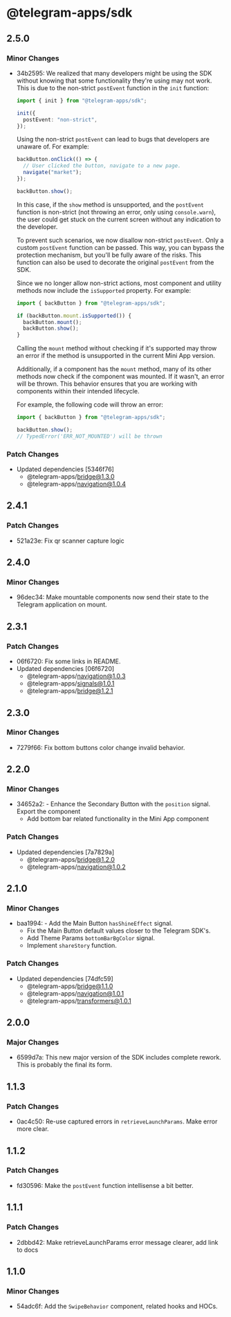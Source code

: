 # @telegram-apps/sdk

## 2.5.0

### Minor Changes

- 34b2595: We realized that many developers might be using the SDK without knowing that some functionality they're using may not work. This is due to the non-strict `postEvent` function in the `init` function:

  ```ts
  import { init } from "@telegram-apps/sdk";

  init({
    postEvent: "non-strict",
  });
  ```

  Using the non-strict `postEvent` can lead to bugs that developers are unaware of. For example:

  ```ts
  backButton.onClick(() => {
    // User clicked the button, navigate to a new page.
    navigate("market");
  });

  backButton.show();
  ```

  In this case, if the `show` method is unsupported, and the `postEvent` function is non-strict (not throwing an error, only using `console.warn`), the user could get stuck on the current screen without any indication to the developer.

  To prevent such scenarios, we now disallow non-strict `postEvent`. Only a custom `postEvent` function can be passed. This way, you can bypass the protection mechanism, but you'll be fully aware of the risks. This function can also be used to decorate the original `postEvent` from the SDK.

  Since we no longer allow non-strict actions, most component and utility methods now include the `isSupported` property. For example:

  ```ts
  import { backButton } from "@telegram-apps/sdk";

  if (backButton.mount.isSupported()) {
    backButton.mount();
    backButton.show();
  }
  ```

  Calling the `mount` method without checking if it's supported may throw an error if the method is unsupported in the current Mini App version.

  Additionally, if a component has the `mount` method, many of its other methods now check if the component was mounted. If it wasn't, an error will be thrown. This behavior ensures that you are working with components within their intended lifecycle.

  For example, the following code will throw an error:

  ```ts
  import { backButton } from "@telegram-apps/sdk";

  backButton.show();
  // TypedError('ERR_NOT_MOUNTED') will be thrown
  ```

### Patch Changes

- Updated dependencies [5346f76]
  - @telegram-apps/bridge@1.3.0
  - @telegram-apps/navigation@1.0.4

## 2.4.1

### Patch Changes

- 521a23e: Fix qr scanner capture logic

## 2.4.0

### Minor Changes

- 96dec34: Make mountable components now send their state to the Telegram application on mount.

## 2.3.1

### Patch Changes

- 06f6720: Fix some links in README.
- Updated dependencies [06f6720]
  - @telegram-apps/navigation@1.0.3
  - @telegram-apps/signals@1.0.1
  - @telegram-apps/bridge@1.2.1

## 2.3.0

### Minor Changes

- 7279f66: Fix bottom buttons color change invalid behavior.

## 2.2.0

### Minor Changes

- 34652a2: - Enhance the Secondary Button with the `position` signal. Export the component
  - Add bottom bar related functionality in the Mini App component

### Patch Changes

- Updated dependencies [7a7829a]
  - @telegram-apps/bridge@1.2.0
  - @telegram-apps/navigation@1.0.2

## 2.1.0

### Minor Changes

- baa1994: - Add the Main Button `hasShineEffect` signal.
  - Fix the Main Button default values closer to the Telegram SDK's.
  - Add Theme Params `bottomBarBgColor` signal.
  - Implement `shareStory` function.

### Patch Changes

- Updated dependencies [74dfc59]
  - @telegram-apps/bridge@1.1.0
  - @telegram-apps/navigation@1.0.1
  - @telegram-apps/transformers@1.0.1

## 2.0.0

### Major Changes

- 6599d7a: This new major version of the SDK includes complete rework. This is probably the final its form.

## 1.1.3

### Patch Changes

- 0ac4c50: Re-use captured errors in `retrieveLaunchParams`. Make error more clear.

## 1.1.2

### Patch Changes

- fd30596: Make the `postEvent` function intellisense a bit better.

## 1.1.1

### Patch Changes

- 2dbbd42: Make retrieveLaunchParams error message clearer, add link to docs

## 1.1.0

### Minor Changes

- 54adc6f: Add the `SwipeBehavior` component, related hooks and HOCs.
